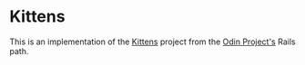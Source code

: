 # Kittens

This is an implementation of the [Kittens](https://www.theodinproject.com/lessons/ruby-on-rails-kittens-api) project from the [Odin Project's](https://www.theodinproject.com) Rails path. 

